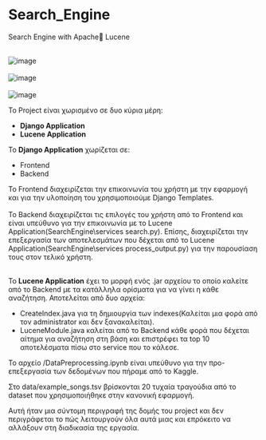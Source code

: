 # Search_Engine
Search Engine with Apache🚁 Lucene 
<br><br>

![image](https://user-images.githubusercontent.com/58826551/236634747-c1199cf5-09a3-4421-b161-0e96601c0807.png)
<br><br>
![image](https://user-images.githubusercontent.com/58826551/236634859-d90aaf79-1d8e-4464-91d4-153a4fa8361d.png)
<br><br>
![image](https://user-images.githubusercontent.com/58826551/236634798-b2668aee-458d-442c-a3f6-526a7c2dc153.png)

Το Project είναι χωρισμένο σε δυο κύρια μέρη:
*	**Django Application**
*	**Lucene Application**

Το **Django Application** χωρίζεται σε:
*	Frontend 
*	Βackend
 
Το Frontend διαχειρίζεται την επικοινωνία του χρήστη με την εφαρμογή και για την υλοποίηση του χρησιμοποιούμε Django Templates.
<br><br>
To Backend διαχειρίζεται τις επιλογές του χρήστη από το Frontend και είναι υπεύθυνο για την επικοινωνία με το Lucene Application(SearchEngine\services  search.py). Επίσης, διαχειρίζεται την επεξεργασία των αποτελεσμάτων που δέχεται από το Lucene Application(SearchEngine\services  process_output.py) για την παρουσίαση τους στον τελικό χρήστη.
<br><br>

To **Lucene Application** έχει το μορφή ενός .jar αρχείου το οποίο καλείτε από το Backend με τα κατάλληλα ορίσματα για να γίνει η κάθε αναζήτηση. Αποτελείται από δυο αρχεία:
* CreateIndex.java για τη δημιουργία των indexes(Καλείται μια φορά από τον administrator και δεν ξανακαλείται). 
* LuceneModule.java καλείται από το Backend κάθε φορά που δέχεται αίτημα για αναζήτηση στη βάση και επιστρέφει τα top 10 αποτελέσματα πίσω στο service που το κάλεσε.

Το αρχείο /DataPreprocessing.ipynb είναι υπεύθυνο για την προ-επεξεργασία των δεδομένων που πήραμε από το Kaggle.

Στο data/example_songs.tsv βρίσκονται 20 τυχαία τραγούδια από το dataset που χρησιμοποιήθηκε στην κανονική εφαρμογή.

Αυτή ήταν μια σύντομη περιγραφή της δομής του project και δεν περιγράφεται το πώς λειτουργούν όλα αυτά μιας και επρόκειτο να αλλάξουν στη διαδικασία της εργασία.


